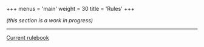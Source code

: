 +++
menus = 'main'
weight = 30
title = 'Rules'
+++

*(this section is a work in progress)*

---

[Current rulebook](https://docs.google.com/spreadsheets/d/e/2PACX-1vQG1cUO5HIs6EzyFFBtKPlCd5b-hDgcUpf80IgRpAxeQcuB3cTv9MCgKfdda1l2jf3dyUMxoMOeAIVj/pubhtml?gid=1521299649)